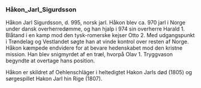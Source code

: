### Håkon_Jarl_Sigurdsson


Håkon Jarl Sigurdsson, d. 995, norsk jarl. Håkon blev ca. 970 jarl i Norge under dansk overherredømme, og han hjalp i 974 sin overherre Harald 1. Blåtand i en kamp mod den tysk-romerske kejser Otto 2. Med udgangspunkt i Trøndelag og Vestlandet søgte han at vinde kontrol over resten af Norge. Håkon kæmpede endvidere for at bevare hedenskabet mod den kristne mission. Han blev snigmyrdet af en træl, hvorpå Olav 1. Tryggvason begyndte at overtage hans position.

Håkon er skildret af Oehlenschläger i heltedigtet Hakon Jarls død (1805) og sørgespillet Hakon Jarl hin Rige (1807).